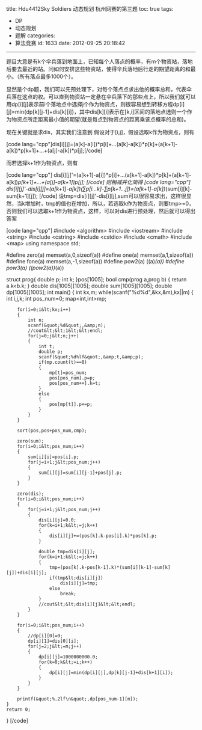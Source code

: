 title: Hdu4412Sky Soldiers 动态规划 杭州网赛的第三题
toc: true
tags:
  - DP
  - 动态规划
  - 题解
categories:
  - 算法竞赛
id: 1633
date: 2012-09-25 20:18:42
---

题目大意是有k个伞兵落到地面上，已知每个人落点的概率，有m个物资站，落地后要去最近的站。问如何安排这些物资站，使得伞兵落地后行走的期望距离的和最小。（所有落点最多1000个）。

显然是个dp题，我们可以先预处理下，对每个落点点求出他的概率总和，代表伞兵落在这点的权。可以直到物资站一定悬在伞兵落下的那些点上，所以我们就可以用dp[i][j]表示前i个落地点中选择j个作为物资点，则很容易想到转移方程dp[i][j]=min{dp[k][j-1]+dis[k][i]}，其中dis[k][i]表示在[k,i]区间的落地点选则一个作为物资点所走距离最小值的期望(就是每点到物资点的距离乘该点概率的总和)。

现在关键就是求dis，其实我们注意到  假设对于[i,j]，假设选取k作为物资点，则有

[code lang="cpp"]dis[i][j]=(a[k]-a[i])*p[i]+...(a[k]-a[k])*p[k]+(a[k+1]-a[k])*p[k+1]+...+(a[j]-a[k])*p[j];[/code]

而若选择k+1作为物资点，则有

[code lang="cpp"]
dis[i][j]'=(a[k+1]-a[i])*p[i]+...(a[k+1]-a[k])*p[k]+(a[k+1]-a[k])*p[k+1]+...+(a[j]-a[k+1])*p[j];
[/code]
则相减并化简得
[code lang="cpp"]
dis[i][j]'-dis[i][j]=(a[k+1]-a[k])*(∑p[i...k]-∑p[k+1...j])=(a[k+1]-a[k])*(sum[i][k]-sum[k+1][j]);
[/code]
设tmp=dis[i][j]'-dis[i][j],sum可以很容易求出，这样很显然，当k增加时，tmp的值也在增加，所以，若选取k作为物资点，则要tmp>=0，否则我们可以选取k+1作为物资点，这样，可以对dis进行预处理，然后就可以得出答案

[code lang="cpp"]
#include &lt;algorithm&gt;
#include &lt;iostream&gt;
#include &lt;string&gt;
#include &lt;cstring&gt;
#include &lt;cstdio&gt;
#include &lt;cmath&gt;
#include &lt;map&gt;
using namespace std;

#define zero(a) memset(a,0,sizeof(a))
#define one(a) memset(a,1,sizeof(a))
#define fone(a) memset(a,-1,sizeof(a))
#define pow2(a) ((a)*(a))
#define pow3(a) ((pow2(a))*(a))

struct prog{
	double p;
	int k;
}pos[1005];
bool cmp(prog a,prog b)
{
	return a.k&lt;b.k;
}
double dis[1005][1005];
double sum[1005][1005];
double dp[1005][1005];
int main()
{
	int kx,m;
	while(scanf(&quot;%d%d&quot;,&amp;kx,&amp;m),kx||m)
	{
		int i,j,k;
		int pos_num=0;
		map&lt;int,int&gt;mp;

		for(i=0;i&lt;kx;i++)
		{
			int n;
			scanf(&quot;%d&quot;,&amp;n);
			//cout&lt;&lt;1&lt;&lt;endl;
			for(j=0;j&lt;n;j++)
			{
				int t;
				double p;
				scanf(&quot;%d%lf&quot;,&amp;t,&amp;p);
				if(mp.count(t)==0)
				{
					mp[t]=pos_num;
					pos[pos_num].p=p;
					pos[pos_num++].k=t;
				}
				else
				{
					pos[mp[t]].p+=p;
				}
			}
		}

		sort(pos,pos+pos_num,cmp);

		zero(sum);
		for(i=0;i&lt;pos_num;i++)
		{
			sum[i][i]=pos[i].p;
			for(j=i+1;j&lt;pos_num;j++)
			{
				sum[i][j]=sum[i][j-1]+pos[j].p;
			}
		}

		zero(dis);
		for(i=0;i&lt;pos_num;i++)
		{
			for(j=i+1;j&lt;pos_num;j++)
			{
				dis[i][j]=0.0;
				for(k=i+1;k&lt;=j;k++)
				{
					dis[i][j]+=(pos[k].k-pos[i].k)*pos[k].p;
				}

				double tmp=dis[i][j];
				for(k=i+1;k&lt;=j;k++)
				{
					tmp=(pos[k].k-pos[k-1].k)*(sum[i][k-1]-sum[k][j])+dis[i][j];
					if(tmp&lt;dis[i][j])
						dis[i][j]=tmp;
					else
						break;
				}
				//cout&lt;&lt;dis[i][j]&lt;&lt;endl;
			}
		}

		for(i=0;i&lt;pos_num;i++)
		{
			//dp[i][0]=0;
			dp[i][1]=dis[0][i];
			for(j=2;j&lt;=m;j++)
			{
				dp[i][j]=1000000000.0;
				for(k=0;k&lt;=i;k++)
				{
					dp[i][j]=min(dp[i][j],dp[k][j-1]+dis[k+1][i]);
				}
			}
		}

		printf(&quot;%.2lf\n&quot;,dp[pos_num-1][m]);
	}
    return 0;
}
[/code]